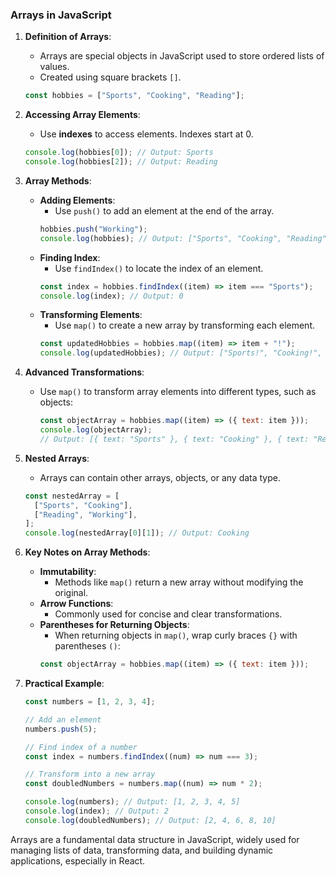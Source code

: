 ### Arrays in JavaScript

1. **Definition of Arrays**:

   - Arrays are special objects in JavaScript used to store ordered lists of values.
   - Created using square brackets `[]`.

   ```javascript
   const hobbies = ["Sports", "Cooking", "Reading"];
   ```

2. **Accessing Array Elements**:

   - Use **indexes** to access elements. Indexes start at 0.

   ```javascript
   console.log(hobbies[0]); // Output: Sports
   console.log(hobbies[2]); // Output: Reading
   ```

3. **Array Methods**:

   - **Adding Elements**:
     - Use `push()` to add an element at the end of the array.
     ```javascript
     hobbies.push("Working");
     console.log(hobbies); // Output: ["Sports", "Cooking", "Reading", "Working"]
     ```
   - **Finding Index**:
     - Use `findIndex()` to locate the index of an element.
     ```javascript
     const index = hobbies.findIndex((item) => item === "Sports");
     console.log(index); // Output: 0
     ```
   - **Transforming Elements**:
     - Use `map()` to create a new array by transforming each element.
     ```javascript
     const updatedHobbies = hobbies.map((item) => item + "!");
     console.log(updatedHobbies); // Output: ["Sports!", "Cooking!", "Reading!", "Working!"]
     ```

4. **Advanced Transformations**:

   - Use `map()` to transform array elements into different types, such as objects:
     ```javascript
     const objectArray = hobbies.map((item) => ({ text: item }));
     console.log(objectArray);
     // Output: [{ text: "Sports" }, { text: "Cooking" }, { text: "Reading" }, { text: "Working" }]
     ```

5. **Nested Arrays**:

   - Arrays can contain other arrays, objects, or any data type.

   ```javascript
   const nestedArray = [
     ["Sports", "Cooking"],
     ["Reading", "Working"],
   ];
   console.log(nestedArray[0][1]); // Output: Cooking
   ```

6. **Key Notes on Array Methods**:

   - **Immutability**:
     - Methods like `map()` return a new array without modifying the original.
   - **Arrow Functions**:
     - Commonly used for concise and clear transformations.
   - **Parentheses for Returning Objects**:
     - When returning objects in `map()`, wrap curly braces `{}` with parentheses `()`:
     ```javascript
     const objectArray = hobbies.map((item) => ({ text: item }));
     ```

7. **Practical Example**:

   ```javascript
   const numbers = [1, 2, 3, 4];

   // Add an element
   numbers.push(5);

   // Find index of a number
   const index = numbers.findIndex((num) => num === 3);

   // Transform into a new array
   const doubledNumbers = numbers.map((num) => num * 2);

   console.log(numbers); // Output: [1, 2, 3, 4, 5]
   console.log(index); // Output: 2
   console.log(doubledNumbers); // Output: [2, 4, 6, 8, 10]
   ```

Arrays are a fundamental data structure in JavaScript, widely used for managing lists of data, transforming data, and building dynamic applications, especially in React.
